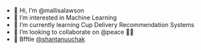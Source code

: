 - 👋 Hi, I’m @mallisalawson
- 👀 I’m interested in Machine Learning
- 🌱 I’m currently learning Cup Delivery Recommendation Systems
- 💞️ I’m looking to collaborate on @peace ✌🏻
- 🤩 Bfftle [@shantanuuchak](http://github.com/shantanuuchak "@shantanuuchak")

<!---
mallisalawson/mallisalawson is a ✨ special ✨ repository because its `README.md` (this file) appears on your GitHub profile.
You can click the Preview link to take a look at your changes.
--->
